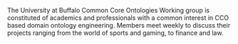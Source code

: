 <style>
body {
  position: relative;
  height: 100vh; 
  margin: 0;
  background: transparent;
}

body::before {
  content: "";
  position: absolute;
  top: 0;
  left: 0;
  right: 0;
  bottom: 0;
  background-image: url('https://raw.githubusercontent.com/johnbeve/NCOR-Test/main/docs/assets/CCO WG.png');
  background-repeat: no-repeat;
  background-attachment: fixed;
  background-size: cover;
  opacity: 0.1;
  z-index: -1;
}
</style>

The University at Buffalo Common Core Ontologies Working group is constituted of academics and professionals with a common interest in CCO based domain ontology engineering. Members meet weekly to discuss their projects ranging from the world of sports and gaming, to finance and law. 
